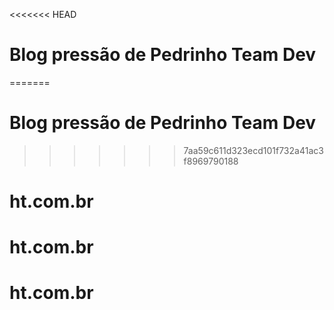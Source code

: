 <<<<<<< HEAD
# Blog pressão de Pedrinho Team Dev
=======
# Blog pressão de Pedrinho Team Dev
>>>>>>> 7aa59c611d323ecd101f732a41ac3f8969790188
# ht.com.br
# ht.com.br
# ht.com.br
